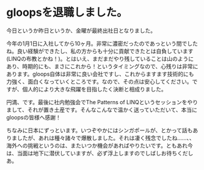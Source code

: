 # gloopsを退職しました。

今日というか昨日というか、金曜が最終出社日となりました。

今年の1月1日に入社してから10ヶ月。非常に濃密だったのであっという間でしたね。良い経験ができたし、私の方からも十分に貢献できたとは自負しています(LINQの布教とかね！)。とはいえ、まだまだやり残していることは山のようにあり、時期的にも、まさにこれから！というタイミングなので、心残りは非常にあります。gloops自体は非常に良い会社ですし、これからますます技術的にも力強く、面白くなっていくところです。なので、その点は安心してください。ですが、個人的により大きな飛躍を目指したく決断と相成りました。

円満、です。最後に社内勉強会でThe Patterns of LINQというセッションをやりまして、それが置き土産です。そんなこんなで温かく送っていただいて、本当にgloopsの皆様へ感謝！

ちなみに日本にずっといます。いつぞやかにはシンガポールが、とかって話もありましたが、あれは種々諸々で爆散しました。それは凄く残念でしたね……、、海外への挑戦というのは、またいつか機会があればやりたいです。ともあれ今は、当面は地下に潜伏していますが、必ず浮上しますのでしばしお待ちくだしあ。